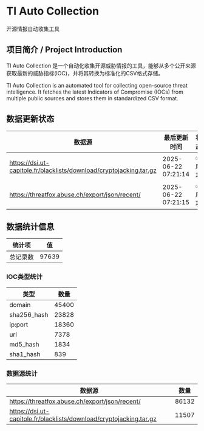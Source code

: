 # TI Auto Collection

 开源情报自动收集工具

## 项目简介 / Project Introduction

TI Auto Collection 是一个自动化收集开源威胁情报的工具，能够从多个公开来源获取最新的威胁指标(IOC)，并将其转换为标准化的CSV格式存储。

TI Auto Collection is an automated tool for collecting open-source threat intelligence. It fetches the latest Indicators of Compromise (IOCs) from multiple public sources and stores them in standardized CSV format.

## 数据更新状态

| 数据源 | 最后更新时间 | 状态 |
|--------|------------|------|
| https://dsi.ut-capitole.fr/blacklists/download/cryptojacking.tar.gz | 2025-06-22 07:21:14 | ✅ 成功 |
| https://threatfox.abuse.ch/export/json/recent/ | 2025-06-22 07:21:15 | ✅ 成功 |
























































































## 数据统计信息

| 统计项 | 值 |
|--------|----|
| 总记录数 | 97639 |

### IOC类型统计

| 类型 | 数量 |
|------|------|
| domain | 45400 |
| sha256_hash | 23828 |
| ip:port | 18360 |
| url | 7378 |
| md5_hash | 1834 |
| sha1_hash | 839 |

### 数据源统计

| 数据源 | 数量 |
|--------|------|
| https://threatfox.abuse.ch/export/json/recent/ | 86132 |
| https://dsi.ut-capitole.fr/blacklists/download/cryptojacking.tar.gz | 11507 |
